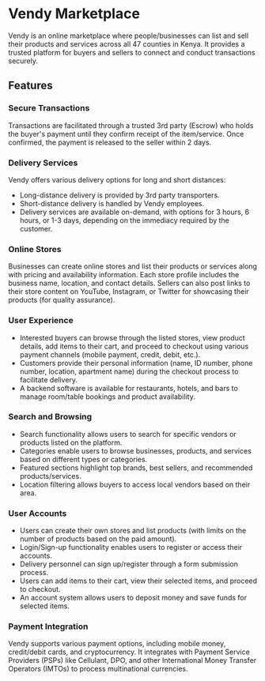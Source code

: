 # Vendy Marketplace

Vendy is an online marketplace where people/businesses can list and sell their products and services across all 47 counties in Kenya. It provides a trusted platform for buyers and sellers to connect and conduct transactions securely.

## Features

### Secure Transactions
Transactions are facilitated through a trusted 3rd party (Escrow) who holds the buyer's payment until they confirm receipt of the item/service. Once confirmed, the payment is released to the seller within 2 days.

### Delivery Services
Vendy offers various delivery options for long and short distances:
- Long-distance delivery is provided by 3rd party transporters.
- Short-distance delivery is handled by Vendy employees.
- Delivery services are available on-demand, with options for 3 hours, 6 hours, or 1-3 days, depending on the immediacy required by the customer.

### Online Stores
Businesses can create online stores and list their products or services along with pricing and availability information. Each store profile includes the business name, location, and contact details. Sellers can also post links to their store content on YouTube, Instagram, or Twitter for showcasing their products (for quality assurance).

### User Experience
- Interested buyers can browse through the listed stores, view product details, add items to their cart, and proceed to checkout using various payment channels (mobile payment, credit, debit, etc.).
- Customers provide their personal information (name, ID number, phone number, location, apartment name) during the checkout process to facilitate delivery.
- A backend software is available for restaurants, hotels, and bars to manage room/table bookings and product availability.

### Search and Browsing
- Search functionality allows users to search for specific vendors or products listed on the platform.
- Categories enable users to browse businesses, products, and services based on different types or categories.
- Featured sections highlight top brands, best sellers, and recommended products/services.
- Location filtering allows buyers to access local vendors based on their area.

### User Accounts
- Users can create their own stores and list products (with limits on the number of products based on the paid amount).
- Login/Sign-up functionality enables users to register or access their accounts.
- Delivery personnel can sign up/register through a form submission process.
- Users can add items to their cart, view their selected items, and proceed to checkout.
- An account system allows users to deposit money and save funds for selected items.

### Payment Integration
Vendy supports various payment options, including mobile money, credit/debit cards, and cryptocurrency. It integrates with Payment Service Providers (PSPs) like Cellulant, DPO, and other International Money Transfer Operators (IMTOs) to process multinational currencies.

